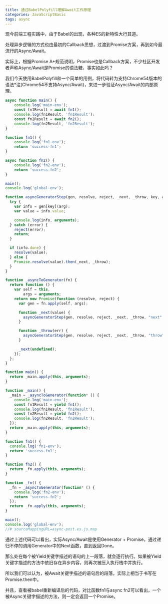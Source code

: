 ```yaml
---
title: 通过BabelPolyfill理解Await工作原理
categories: JavaScriptBasic
tags: async
---
```

 
现今前端工程实践中，由于Babel的出现，各种ES的新特性大行其道。

处理异步逻辑的方式也由最初的Callback思想，过渡到Promise方案，再到如今最流行的Async/Await。

实际上，根据Promise A+规范说明，Promise也是Callback方案，不少社区开发者声称Async/Await是Promise的语法糖，事实如此吗？

<!--more-->

我们今天使用BabelPolyfill和一个简单的用例，将代码转为支持Chrome54版本的语法*注(Chrome54不支持Async/Await)，来进一步验证Async/Await的内部原理。

```javascript
async function main() {
    console.log('main-env');
    const fn1Result = await fn1();
    console.log(fn1Result, 'fn1Result');
    const fn2Result = await fn2();
    console.log(fn2Result, 'fn2Result');
}

function fn1() {
    console.log('fn1-env');
    return 'success-fn1';
}

async function fn2() {
    console.log('fn2-env');
    return 'success-fn2';
}

main();
console.log('global-env');

```

```javascript
function asyncGeneratorStep(gen, resolve, reject, _next, _throw, key, arg) {
  try {
    var info = gen[key](arg);
    var value = info.value;

    console.log(info, arguments);
  } catch (error) {
    reject(error);
    return;
  }

  if (info.done) {
    resolve(value);
  } else {
    Promise.resolve(value).then(_next, _throw);
  }
}

function _asyncToGenerator(fn) {
  return function () {
    var self = this,
        args = arguments;
    return new Promise(function (resolve, reject) {
      var gen = fn.apply(self, args);

      function _next(value) {
        asyncGeneratorStep(gen, resolve, reject, _next, _throw, "next", value);
      }

      function _throw(err) {
        asyncGeneratorStep(gen, resolve, reject, _next, _throw, "throw", err);
      }

      _next(undefined);
    });
  };
}

function main() {
  return _main.apply(this, arguments);
}

function _main() {
  _main = _asyncToGenerator(function* () {
    console.log('main-env');
    const fn1Result = yield fn1();
    console.log(fn1Result, 'fn1Result');
    const fn2Result = yield fn2();
    console.log(fn2Result, 'fn2Result');
  });
  return _main.apply(this, arguments);
}

function fn1() {
  console.log('fn1-env');
  return 'success-fn1';
}

function fn2() {
  return _fn.apply(this, arguments);
}

function _fn() {
  _fn = _asyncToGenerator(function* () {
    console.log('fn2-env');
    return 'success-fn2';
  });
  return _fn.apply(this, arguments);
}

main();
console.log('global-env');
//# sourceMappingURL=async-post.es.js.map

```

通过上述代码可以看出，实际Async/Await是使用Generator + Promise，通过递归不停的调用Generator中的Next函数，直到返回Done。

那么处在每个被Yield关键字描述的语句的上一段落，就会逐行执行。如果被Yield关键字描述的方法中依旧存在异步内容，则再次被压入执行栈中并执行。

所以我们可以认为，被Await关键字描述的语句后的段落，实际上相当于书写在Promise.then中。

并且，查看被babel重新编译后的代码，对比函数fn1与async fn2可以看出，一个被Async关键字描述的方法，则一定会返回一个Promise。
